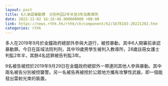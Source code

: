 ```yaml
---
layout: post
title: 6人承認暴動罪　分別判囚2年半至3年及教導所
date: 2022-12-02 16:16:48.000000000 +08:00
link: https://news.rthk.hk/rthk/ch/component/k2/1678183-20221202.htm
categories: rthk
---
```


多人在2019年9月於金鐘政府總部外參與大遊行，被控暴動，其中6人開審前承認暴動罪。今日在區域法院判刑，其中19歲男學生被判入教導所，28歲註冊女護士判監2年半，其餘4名認罪被告判監3年。

9名被告被控於2019年9月29日在金鐘政府總部外一帶連同其他人參與暴動。其中兩名被告分別被控襲警。另一名被告再被控於公眾地方攜有攻擊性武器，即一個能發出雷射光束的裝置。
